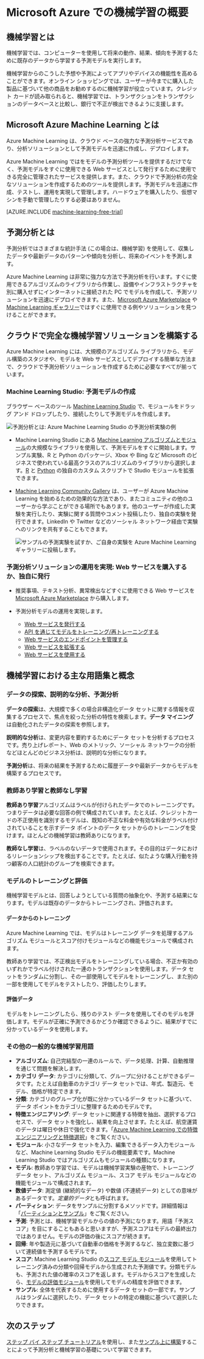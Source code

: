 <properties
    pageTitle="Microsoft Azure Machine Learning とは | Microsoft Azure"
    description="ソリューションを作成、操作、収益化する際に使用するクラウド テクノロジーである完全に管理された Machine Learning のサービスの基本的な概念について説明します。"
	services="machine-learning"
    documentationCenter=""
    authors="cjgronlund"
    manager="neerajkh"
    editor="cgronlun"/>

<tags
    ms.service="machine-learning"
    ms.workload="data-services"
    ms.tgt_pltfrm="na"
    ms.devlang="na"
    ms.topic="article"
    ms.date="06/23/2015"
    ms.author="cgronlun;tedway;olgali"/>


# Microsoft Azure での機械学習の概要

## 機械学習とは

機械学習では、コンピューターを使用して将来の動作、結果、傾向を予測するために既存のデータから学習する予測モデルを実行します。

機械学習からのこうした予想や予測によってアプリやデバイスの機能性を高めることができます。オンライン ショッピングでは、ユーザーが今までに購入した製品に基づいて他の商品をお勧めするのに機械学習が役立っています。クレジット カードが読み取られると、機械学習では、トランザクションをトランザクションのデータベースと比較し、銀行で不正が検出できるように支援します。

## Microsoft Azure Machine Learning とは

Azure Machine Learning は、クラウド ベースの強力な予測分析サービスであり、分析ソリューションとして予測モデルを迅速に作成し、デプロイします。

Azure Machine Learning ではをモデルの予測分析ツールを提供するだけでなく、予測モデルをすぐに使用できる Web サービスとして発行するために使用できる完全に管理されたサービスを提供します。また、クラウドで予測分析の完全なソリューションを作成するためのツールを提供します。予測モデルを迅速に作成、テストし、運用を実現して管理します。ハードウェアを購入したり、仮想マシンを手動で管理したりする必要はありません。

[AZURE.INCLUDE [machine-learning-free-trial](../../includes/machine-learning-free-trial.md)]

## 予測分析とは

予測分析ではさまざまな統計手法 (この場合は、機械学習) を使用して、収集したデータや最新データのパターンや傾向を分析し、将来のイベントを予測します。

Azure Machine Learning は非常に強力な方法で予測分析を行います。すぐに使用できるアルゴリズムのライブラリから作業し、設備やインフラストラクチャを別に購入せずにインターネットに接続された PC でモデルを作成して、予測ソリューションを迅速にデプロイできます。また、[Microsoft Azure Marketplace](https://datamarket.azure.com/browse?query=machine+learning) や [Machine Learning ギャラリー](http://gallery.azureml.net/)ではすぐに使用できる例やソリューションを見つけることができます。

## クラウドで完全な機械学習ソリューションを構築する

Azure Machine Learning には、大規模のアルゴリズム ライブラリから、モデル構築のスタジオや、モデルを Web サービスとしてデプロイする簡単な方法まで、クラウドで予測分析ソリューションを作成するために必要なすべてが揃っています。

### Machine Learning Studio: 予測モデルの作成

ブラウザー ベースのツール [Machine Learning Studio](machine-learning-what-is-ml-studio.md) で、モジュールをドラッグ アンド ドロップしたり、接続したりして予測モデルを作成します。

![予測分析とは: Azure Machine Learning Studio の予測分析実験の例](./media/machine-learning-what-is-machine-learning/AzureMLStudio.png)

* Machine Learning Studio にある [Machine Learning アルゴリズムとモジュール](https://msdn.microsoft.com/library/azure/f5c746fd-dcea-4929-ba50-2a79c4c067d7)の大規模なライブラリを使用して、予測モデルをすぐに開始します。サンプル実験、R と Python のパッケージ、Xbox や Bing など Microsoft のビジネスで使われている最高クラスのアルゴリズムのライブラリから選択します。[R](machine-learning-r-quickstart.md) と [Python](machine-learning-execute-python-scripts.md) の独自のカスタム スクリプトで Studio モジュールを拡張できます。
* [Machine Learning Community Gallery](machine-learning-gallery-how-to-use-contribute-publish.md) は、ユーザーが Azure Machine Learning を始めるための効果的な方法であり、またコミュニティの他のユーザーから学ぶことができる場所でもあります。他のユーザーが作成した実験を実行したり、実験に関する質問やコメント投稿したり、独自の実験を発行できます。LinkedIn や Twitter などのソーシャル ネットワーク経由で実験へのリンクを共有することもできます。  

	![サンプルの予測実験を試すか、ご自身の実験を Azure Machine Learning ギャラリーに投稿します。](./media/machine-learning-what-is-machine-learning/AzureMLGallery.png)

### 予測分析ソリューションの運用を実現: Web サービスを購入するか、独自に発行

* 推奨事項、テキスト分析、異常検出などすぐに使用できる Web サービスを [Microsoft Azure Marketplace](https://datamarket.azure.com/browse?query=machine+learning) から購入します。

* 予測分析モデルの運用を実現します。
    * [Web サービスを発行する](machine-learning-publish-a-machine-learning-web-service.md)
    * [API を通じてモデルをトレーニング/再トレーニングする](machine-learning-retrain-models-programmatically.md)
    * [Web サービスのエンドポイントを管理する](machine-learning-create-endpoint.md)
    * [Web サービスを拡張する](machine-learning-scaling-endpoints.md)
    * [Web サービスを使用する](machine-learning-consume-web-services.md)

## 機械学習における主な用語集と概念
### データの探索、説明的な分析、予測分析

**データの探索**は、大規模で多くの場合非構造化データ セットに関する情報を収集するプロセスで、焦点を絞った分析の特性を検索します。**データ マイニング**は自動化されたデータの探索を参照します。

**説明的な分析**は、変更内容を要約するためにデータ セットを分析するプロセスです。売り上げレポート、Web のメトリック、ソーシャル ネットワークの分析などほとんどのビジネス分析は、説明的な分析になります。

**予測分析**は、将来の結果を予測するために履歴データや最新データからモデルを構築するプロセスです。


### 教師あり学習と教師なし学習
 **教師あり学習**アルゴリズムはラベルが付けられたデータでのトレーニングです。つまりデータは必要な回答の例で構成されています。たとえば、クレジットカードの不正使用を識別するモデルは、既知の不正な料金や有効な料金がラベル付けされていることを示すデータ ポイントのデータ セットからのトレーニングを受けます。ほとんどの機械学習は教師ありになります。

 **教師なし学習**は、ラベルのないデータで使用されます。その目的はデータにおけるリレーションシップを検出することです。たとえば、似たような購入行動を持つ顧客の人口統計のグループを検索できます。

### モデルのトレーニングと評価
機械学習モデルとは、回答しようとしている質問の抽象化や、予測する結果になります。モデルは既存のデータからトレーニングされ、評価されます。

#### データからのトレーニング
Azure Machine Learning では、モデルはトレーニング データを処理するアルゴリズム モジュールとスコア付けモジュールなどの機能モジュールで構成されます。

教師あり学習では、不正検出モデルをトレーニングしている場合、不正か有効のいずれかでラベル付けされた一連のトランザクションを使用します。データ セットをランダムに分割し、その一部使用してモデルをトレーニングし、また別の一部を使用してモデルをテストしたり、評価したりします。

#### 評価データ
モデルをトレーニングしたら、残りのテスト データを使用してそのモデルを評価します。モデルが正確に予測できるかどうか確認できるように、結果がすでに分かっているデータを使用します。

### その他の一般的な機械学習用語

* **アルゴリズム**: 自己完結型の一連のルールで、データ処理、計算、自動推理を通じて問題を解決します。
* **カテゴリ データ**: カテゴリに分類して、グループに分けることができるデータです。たとえば自動車のカテゴリ データ セットでは、年式、製造元、モデル、価格が特定できます。
* **分類**: カテゴリのグループ化が既に分かっているデータ セットに基づいて、データ ポイントをカテゴリに整理するためのモデルです。
* **特徴エンジニアリング**: データ セットに関連する特徴を抽出、選択するプロセスで、データ セットを強化し、結果を向上させます。たとえば、航空運賃のデータは曜日や休日で強化できます。「[Azure Machine Learning での特徴エンジニアリングと特徴選択](machine-learning-feature-selection-and-engineering.md)」をご覧ください。
* **モジュール**: 小さなデータ セットを入力、編集できるデータ入力モジュールなど、Machine Learning Studio モデルの機能要素です。Machine Learning Studio ではアルゴリズムもモジュールの種類になります。
* **モデル**: 教師あり学習では、モデルは機械学習実験の産物で、トレーニング データ セット、アルゴリズム モジュール、スコア モデル モジュールなどの機能モジュールで構成されます。
* **数値データ**: 測定値 (継続的なデータ) や数値 (不連続データ) としての意味があるデータです。*定量的データ*とも呼ばれます。
* **パーティション**: データをサンプルに分割するメソッドです。詳細情報は「[パーティションとサンプル](https://msdn.microsoft.com/library/azure/dn905960.aspx)」をご覧ください。
* **予測**: 予測とは、機械学習モデルからの値の予測になります。用語「予測スコア」を目にすることもあると思いますが、予測スコアはモデルの最終出力ではありません。モデルの評価の後にスコアが続きます。
* **回帰**: 年や製造元に基づいて自動車の価格を予測するなど、独立変数に基づいて連続値を予測するモデルです。
* **スコア**: Machine Learning Studio の[スコア モデル モジュール](https://msdn.microsoft.com/library/azure/dn905995.aspx)を使用してトレーニング済みの分類や回帰モデルから生成された予測値です。分類モデルも、予測された値の確率のスコアを返します。モデルからスコアを生成したら、[モデルの評価モジュール](https://msdn.microsoft.com/library/azure/dn905915.aspx)を使用してモデルの精度を評価できます。
* **サンプル**: 全体を代表するために使用するデータ セットの一部です。サンプルはランダムに選択したり、データ セットの特定の機能に基づいて選択したりできます。



## 次のステップ
[ステップ バイ ステップ チュートリアル](machine-learning-create-experiment.md)を使用し、また[サンプル上に構築](machine-learning-sample-experiments.md)することによって予測分析と機械学習の基礎について学習できます。


<!-- Module References -->
[learning-with-counts]: https://msdn.microsoft.com/library/azure/81c457af-f5c0-4b2d-922c-fdef2274413c/

<!---HONumber=August15_HO6-->